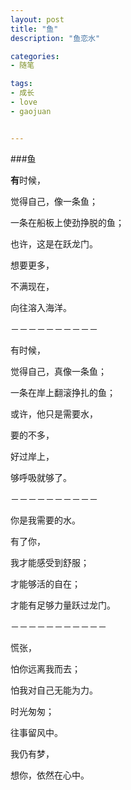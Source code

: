 ```yaml
---
layout: post
title: "鱼"
description: "鱼恋水"

categories:
- 随笔

tags:
- 成长
- love
- gaojuan


---
```


###鱼

**有**时候，

觉得自己，像一条鱼；

一条在船板上使劲挣脱的鱼；

也许，这是在跃龙门。

想要更多，

不满现在，

向往溶入海洋。

－－－－－－－－－－

有时候，

觉得自己，真像一条鱼；

一条在岸上翻滚挣扎的鱼；

或许，他只是需要水，

要的不多，

好过岸上，

够呼吸就够了。


－－－－－－－－－－

你是我需要的水。

有了你，

我才能感受到舒服；

才能够活的自在；

才能有足够力量跃过龙门。


－－－－－－－－－－－

慌张，

怕你远离我而去；

怕我对自己无能为力。

时光匆匆；

往事留风中。

我仍有梦，

想你，依然在心中。

